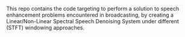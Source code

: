 This repo contains the code targeting to perform a solution to speech enhancement problems encountered in broadcasting, by creating a Linear/Non-Linear Spectral Speech Denoising System under different (STFT) windowing approaches.
